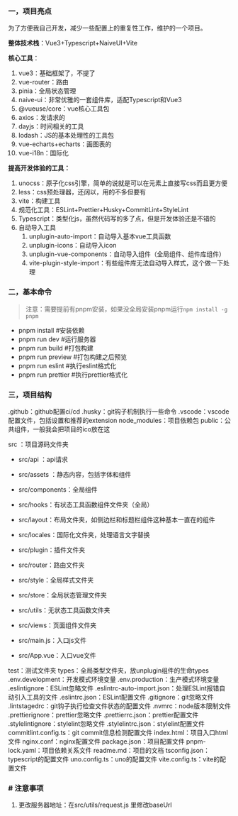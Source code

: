 ### 一，项目亮点

为了方便我自己开发，减少一些配置上的重复性工作，维护的一个项目。

**整体技术栈**：Vue3+Typescript+NaiveUI+Vite

**核心工具**：

1. vue3：基础框架了，不提了
2. vue-router：路由
3. pinia：全局状态管理
4. naive-ui：非常优雅的一套组件库，适配Typescript和Vue3
5. @vueuse/core：vue核心工具包
6. axios：发请求的
7. dayjs：时间相关的工具
8. lodash：JS的基本处理性的工具包
9. vue-echarts+echarts：画图表的
10. vue-i18n：国际化

**提高开发体验的工具：**

1. unocss：原子化css引擎，简单的说就是可以在元素上直接写css而且更方便
2. less：css预处理器，还阔以，用的不多但要有
3. vite：构建工具
4. 规范化工具：ESLint+Prettier+Husky+CommitLint+StyleLint
5. Typescript：类型化js，虽然代码写的多了点，但是开发体验还是不错的
6. 自动导入工具
   1. unplugin-auto-import：自动导入基本vue工具函数
   2. unplugin-icons：自动导入icon
   3. unplugin-vue-components：自动导入组件（全局组件、组件库组件）
   4. vite-plugin-style-import：有些组件库无法自动导入样式，这个做一下处理

### 二，基本命令

> 注意：需要提前有pnpm安装，如果没全局安装pnpm运行`npm install -g pnpm`

- pnpm install #安装依赖
- pnpm run dev #运行服务器
- pnpm run build #打包构建
- pnpm run preview #打包构建之后预览
- pnpm run eslint #执行eslint格式化
- pnpm run prettier #执行prettier格式化

### 三，项目结构

.github：github配置ci/cd
.husky：git钩子机制执行一些命令
.vscode：vscode配置文件，包括设置和推荐的extension
node_modules：项目依赖包
public：公共组件，一般我会把项目的ico放在这

src ：项目源码文件夹

- src/api ：api请求

- src/assets ：静态内容，包括字体和组件


- src/components：全局组件
- src/hooks：有状态工具函数组件文件夹（全局）


- src/layout：布局文件夹，如侧边栏和标题栏组件这种基本一直在的组件
- src/locales：国际化文件夹，处理语言文字替换
- src/plugin：插件文件夹


- src/router：路由文件夹


- src/style：全局样式文件夹
- src/store：全局状态管理文件夹


- src/utils：无状态工具函数文件夹


- src/views：页面组件文件夹


- src/main.js：入口js文件


- src/App.vue：入口vue文件

test：测试文件夹
types：全局类型文件夹，放unplugin组件的生命types
.env.development：开发模式环境变量
.env.production：生产模式环境变量
.eslintignore：ESLint忽略文件
.eslintrc-auto-import.json：处理ESLint报错自动引入工具的文件
.eslintrc.json：ESLint配置文件
.gitignore：git忽略文件
.lintstagedrc：git钩子执行检查文件状态的配置文件
.nvmrc：node版本限制文件
.prettierignore：prettier忽略文件
.prettierrc.json：prettier配置文件
.stylelintignore：stylelint忽略文件
.stylelintrc.json：stylelint配置文件
commitlint.config.ts：git commit信息检测配置文件
index.html：项目入口html文件
nginx.conf：nginx配置文件
package.json：项目配置文件
pnpm-lock.yaml：项目依赖关系文件
readme.md：项目的文档
tsconfig.json：typescript的配置文件
uno.config.ts：uno的配置文件
vite.config.ts：vite的配置文件

### # 注意事项

1. 更改服务器地址：在src/utils/request.js 里修改baseUrl
